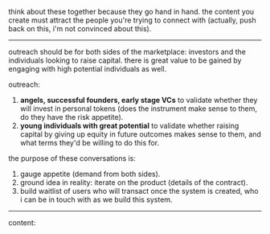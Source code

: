 think about these together because they go hand in hand. the content you create must attract the people you're trying to connect with (actually, push back on this, i'm not convinced about this).

---

outreach should be for both sides of the marketplace: investors and the individuals looking to raise capital. there is great value to be gained by engaging with high potential individuals as well.

outreach:
1. **angels, successful founders, early stage VCs** to validate whether they will invest in personal tokens (does the instrument make sense to them, do they have the risk appetite).
2. **young individuals with great potential** to validate whether raising capital by giving up equity in future outcomes makes sense to them, and what terms they'd be willing to do this for.

the purpose of these conversations is:
1. gauge appetite (demand from both sides).
2. ground idea in reality: iterate on the product (details of the contract).
3. build waitlist of users who will transact once the system is created, who i can be in touch with as we build this system.

---

content: